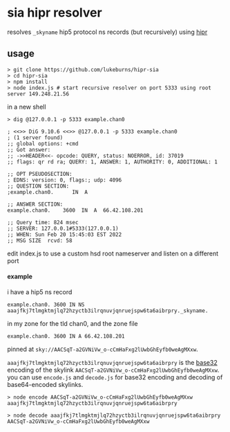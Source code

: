 # sia hipr resolver

resolves `_skyname` hip5 protocol ns records (but recursively) using [hipr](https://github.com/lukeburns/hipr)

## usage

```
> git clone https://github.com/lukeburns/hipr-sia
> cd hipr-sia
> npm install
> node index.js # start recursive resolver on port 5333 using root server 149.248.21.56
```

in a new shell

```
> dig @127.0.0.1 -p 5333 example.chan0

; <<>> DiG 9.10.6 <<>> @127.0.0.1 -p 5333 example.chan0
; (1 server found)
;; global options: +cmd
;; Got answer:
;; ->>HEADER<<- opcode: QUERY, status: NOERROR, id: 37019
;; flags: qr rd ra; QUERY: 1, ANSWER: 1, AUTHORITY: 0, ADDITIONAL: 1

;; OPT PSEUDOSECTION:
; EDNS: version: 0, flags:; udp: 4096
;; QUESTION SECTION:
;example.chan0.      IN  A

;; ANSWER SECTION:
example.chan0.    3600  IN  A  66.42.108.201

;; Query time: 824 msec
;; SERVER: 127.0.0.1#5333(127.0.0.1)
;; WHEN: Sun Feb 20 15:45:03 EST 2022
;; MSG SIZE  rcvd: 58
```

edit index.js to use a custom hsd root nameserver and listen on a different port

#### example

i have a hip5 ns record 

```
example.chan0. 3600 IN NS aaajfkj7tlmgktmjlq72hzyctb3ilrqnuvjqnruejspw6ta6aibrpry._skyname.
```

in my zone for the tld chan0, and the zone file 

```
example.chan0. 3600 IN A 66.42.108.201
```

pinned at `sky://AACSqT-a2GVNiVw_o-cCmHaFxg2lUwbGhEyfb0weAgMXxw`.

`aaajfkj7tlmgktmjlq72hzyctb3ilrqnuvjqnruejspw6ta6aibrpry` is the [base32](https://github.com/bcoin-org/bs32) encoding of the skylink `AACSqT-a2GVNiVw_o-cCmHaFxg2lUwbGhEyfb0weAgMXxw`. you can use `encode.js` and `decode.js` for base32 encoding and decoding of base64-encoded skylinks.

```
> node encode AACSqT-a2GVNiVw_o-cCmHaFxg2lUwbGhEyfb0weAgMXxw
aaajfkj7tlmgktmjlq72hzyctb3ilrqnuvjqnruejspw6ta6aibrpry

> node decode aaajfkj7tlmgktmjlq72hzyctb3ilrqnuvjqnruejspw6ta6aibrpry
AACSqT-a2GVNiVw_o-cCmHaFxg2lUwbGhEyfb0weAgMXxw
```